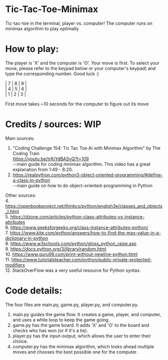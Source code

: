 # Tic-Tac-Toe-Minimax
Tic-tac-toe in the terminal, player vs. computer! The computer runs on minimax algorithm to play optimally

# How to play:
The player is 'X' and the computer is 'O'.
Your move is first. To select your move, please refer
to the keypad below or your computer's keypad) and type
the corresponding number. Good luck :)

| 7 | 8 | 9 |  
| 4 | 5 | 6 |  
| 1 | 2 | 3 |  

First move takes ~10 seconds for the computer to figure out its move

# Credits / sources: WIP
Main sources:  
1. "Coding Challenge 154: Tic Tac Toe AI with Minimax Algorithm" by The Coding Train  
https://youtu.be/trKjYdBASyQ?t=109  
--main guide for coding minimax algorithm. This video has a great explanation from 1:49 - 8:20.  
2. https://realpython.com/python3-object-oriented-programming/#define-a-class-in-python  
--main guide on how to do object-oriented-programming in Python  

Other sources:  
4. https://openbookproject.net/thinkcs/python/english3e/classes_and_objects_I.html  
5. https://dzone.com/articles/python-class-attributes-vs-instance-attributes  
6. https://www.geeksforgeeks.org/class-instance-attributes-python/  
7. https://www.kite.com/python/answers/how-to-find-the-max-value-in-a-dictionary-in-python  
8. https://www.w3schools.com/python/gloss_python_raise.asp  
9. https://docs.python.org/3/library/random.html  
10. https://www.guru99.com/print-without-newline-python.html  
11. https://www.tutorialsteacher.com/python/public-private-protected-modifiers  
12. StackOverFlow was a very useful resource for Python syntax.  

# Code details:
The four files are main.py, game.py, player.py, and computer.py.
1. main.py guides the game flow. It creates a game, player, and computer, and uses a while loop to keep the game going.
2. game.py has the game board. It adds 'X' and 'O' to the board and checks who has won (or if it's a tie).
3. player.py has the input-output, which allows the user to enter their choice.
4. computer.py has the minimax algorithm, which looks ahead multiple moves and chooses the best possible one for the computer.
